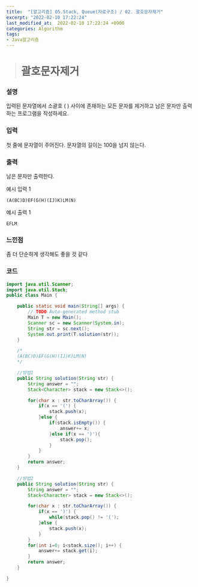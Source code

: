 ```yaml
---
title:  "[알고리즘] 05.Stack, Queue(자료구조) / 02. 괄호문자제거"
excerpt: "2022-02-10 17:22:24"
last_modified_at:  2022-02-10 17:22:24 +0900
categories: Algorithm
tags:
- Java알고리즘
---
```


># 괄호문자제거  

### 설명  

입력된 문자열에서 소괄호 ( ) 사이에 존재하는 모든 문자를 제거하고 남은 문자만 출력하는 프로그램을 작성하세요.   


### 입력  

첫 줄에 문자열이 주어진다. 문자열의 길이는 100을 넘지 않는다.  


### 출력  

남은 문자만 출력한다.   


예시 입력 1   
```
(A(BC)D)EF(G(H)(IJ)K)LM(N)
```
예시 출력 1  
```
EFLM
```

### 느낀점  

좀 더 단순하게 생각해도 좋을 것 같다  


### 코드  

```java
import java.util.Scanner;
import java.util.Stack;
public class Main {

	public static void main(String[] args) {
		// TODO Auto-generated method stub
		Main T = new Main();
		Scanner sc = new Scanner(System.in);
		String str = sc.next();
		System.out.print(T.solution(str));
	}

	/*
	(A(BC)D)EF(G(H)(IJ)K)LM(N)
	*/

	//방법1
	public String solution(String str) {
		String answer = "";
		Stack<Character> stack = new Stack<>();

		for(char x : str.toCharArray()) {
			if(x == '(') {
				stack.push(x);
			}else {
				if(stack.isEmpty()) {
					answer+= x;
				}else if(x == ')'){
					stack.pop();
				}
			}
		}
		return answer;
	}

	//방법2
	public String solution(String str) {
		String answer = "";
		Stack<Character> stack = new Stack<>();

		for(char x : str.toCharArray()) {
			if(x == ')') {
				while(stack.pop() != '(');
			}else {
				stack.push(x);
			}
		}
		for(int i=0; i<stack.size(); i++) {
			answer+= stack.get(i);
		}
		return answer;
	}

}


```
